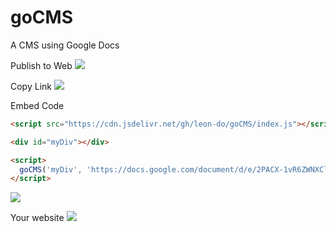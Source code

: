 # goCMS

A CMS using Google Docs

Publish to Web
![](https://imgur.com/BtuSUiu.png)

Copy Link
![](https://imgur.com/1x2VqvS.png)

Embed Code

```html
<script src="https://cdn.jsdelivr.net/gh/leon-do/goCMS/index.js"></script>

<div id="myDiv"></div>

<script>
  goCMS('myDiv', 'https://docs.google.com/document/d/e/2PACX-1vR6ZWNXClovnICVSfMXgWnsOz8m_6SSMJre8eOhsJpplYqLHQIwG1G2RW0eu5pJQri_YD0Znvnel87t/pub');
</script>
```

![](https://imgur.com/6blMBbL.png)

Your website
![](https://imgur.com/RxMHnv0.png)
